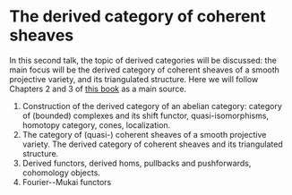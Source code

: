 # The derived category of coherent sheaves

In this second talk, the topic of derived categories will be discussed: the main  focus will be the derived category of coherent sheaves
of a smooth projective variety, and its triangulated structure. Here we will follow Chapters 2 and 3 of [this book](https://oxford.universitypressscholarship.com/view/10.1093/acprof:oso/9780199296866.001.0001/acprof-9780199296866) as a main source.

1. Construction of the derived category of an abelian  category: category of (bounded) complexes and its shift functor, quasi-isomorphisms, homotopy category, cones, localization. 
2. The category of (quasi-) coherent sheaves of a smooth projective variety. The derived category of coherent sheaves and its triangulated structure.
3. Derived functors, derived homs, pullbacks and pushforwards, cohomology objects.
4. Fourier--Mukai functors
